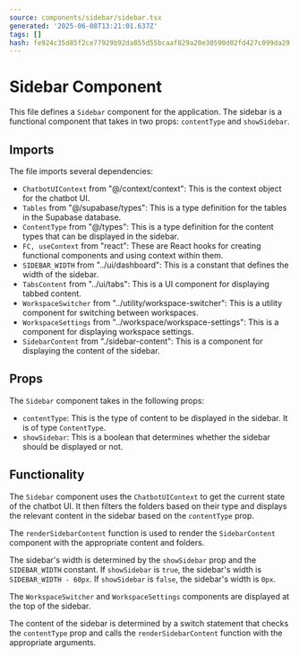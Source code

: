 ```yaml
---
source: components/sidebar/sidebar.tsx
generated: '2025-06-08T13:21:01.637Z'
tags: []
hash: fe924c35d85f2ce77929b92da855d55bcaaf829a20e30590d02fd427c099da29
---
```

# Sidebar Component

This file defines a `Sidebar` component for the application. The sidebar is a functional component that takes in two props: `contentType` and `showSidebar`.

## Imports

The file imports several dependencies:

- `ChatbotUIContext` from "@/context/context": This is the context object for the chatbot UI.
- `Tables` from "@/supabase/types": This is a type definition for the tables in the Supabase database.
- `ContentType` from "@/types": This is a type definition for the content types that can be displayed in the sidebar.
- `FC, useContext` from "react": These are React hooks for creating functional components and using context within them.
- `SIDEBAR_WIDTH` from "../ui/dashboard": This is a constant that defines the width of the sidebar.
- `TabsContent` from "../ui/tabs": This is a UI component for displaying tabbed content.
- `WorkspaceSwitcher` from "../utility/workspace-switcher": This is a utility component for switching between workspaces.
- `WorkspaceSettings` from "../workspace/workspace-settings": This is a component for displaying workspace settings.
- `SidebarContent` from "./sidebar-content": This is a component for displaying the content of the sidebar.

## Props

The `Sidebar` component takes in the following props:

- `contentType`: This is the type of content to be displayed in the sidebar. It is of type `ContentType`.
- `showSidebar`: This is a boolean that determines whether the sidebar should be displayed or not.

## Functionality

The `Sidebar` component uses the `ChatbotUIContext` to get the current state of the chatbot UI. It then filters the folders based on their type and displays the relevant content in the sidebar based on the `contentType` prop.

The `renderSidebarContent` function is used to render the `SidebarContent` component with the appropriate content and folders.

The sidebar's width is determined by the `showSidebar` prop and the `SIDEBAR_WIDTH` constant. If `showSidebar` is `true`, the sidebar's width is `SIDEBAR_WIDTH - 60px`. If `showSidebar` is `false`, the sidebar's width is `0px`.

The `WorkspaceSwitcher` and `WorkspaceSettings` components are displayed at the top of the sidebar.

The content of the sidebar is determined by a switch statement that checks the `contentType` prop and calls the `renderSidebarContent` function with the appropriate arguments.
